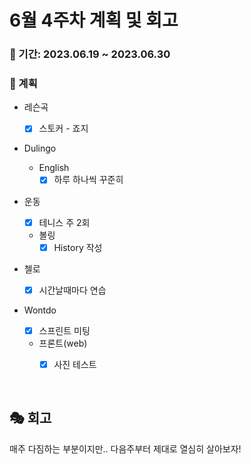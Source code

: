 # 6월 4주차 계획 및 회고

### 📆 기간: 2023.06.19 ~ 2023.06.30

### 📑 계획

- 레슨곡

  - [x] 스토커 - 죠지
- Dulingo
  - English
    - [x] 하루 하나씩 꾸준히
- 운동
  - [x] 테니스 주 2회
  - 볼링
    - [x] History 작성
- 첼로
  - [x] 시간날때마다 연습
- Wontdo
  - [x] 스프린트 미팅
  - 프론트(web)
    - [x] 사진 테스트



<br/>

## 🎭 회고

 매주 다짐하는 부분이지만.. 다음주부터 제대로 열심히 살아보자!
